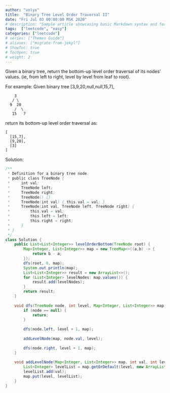 ```yaml
---
author: "volyx"
title:  "Binary Tree Level Order Traversal II"
date: "Fri Jul 03 00:00:00 MSK 2020"
# description: "Sample article showcasing basic Markdown syntax and formatting for HTML elements."
tags:  ["leetcode", "easy"]
categories: ["leetcode"]
# series: ["Themes Guide"]
# aliases: ["migrate-from-jekyl"]
# ShowToc: true
# TocOpen: true
# weight: 2
---
```


Given a binary tree, return the bottom-up level order traversal of its nodes' values. (ie, from left to right, level by level from leaf to root).

For example:
Given binary tree [3,9,20,null,null,15,7],

```
    3
   / \
  9  20
    /  \
   15   7
```

return its bottom-up level order traversal as:

```
[
  [15,7],
  [9,20],
  [3]
]
```

Solution:

```java
/**
 * Definition for a binary tree node.
 * public class TreeNode {
 *     int val;
 *     TreeNode left;
 *     TreeNode right;
 *     TreeNode() {}
 *     TreeNode(int val) { this.val = val; }
 *     TreeNode(int val, TreeNode left, TreeNode right) {
 *         this.val = val;
 *         this.left = left;
 *         this.right = right;
 *     }
 * }
 */
class Solution {
    public List<List<Integer>> levelOrderBottom(TreeNode root) {
        Map<Integer, List<Integer>> map = new TreeMap<>((a,b) -> {
            return b - a;
        });
        dfs(root, 0, map);
        System.out.println(map);
        List<List<Integer>> result = new ArrayList<>();
        for (List<Integer> levelNodes: map.values()) {
            result.add(levelNodes);
        }
        return result;
    }
    
    void dfs(TreeNode node, int level, Map<Integer, List<Integer>> map) {
        if (node == null) {
            return;
        }
        
        dfs(node.left, level + 1, map);
        
        addLevelNode(map, node.val, level);
        
        dfs(node.right, level + 1, map);
    }
    
    void addLevelNode(Map<Integer, List<Integer>> map, int val, int level) {
        List<Integer> levelList = map.getOrDefault(level, new ArrayList<>());
        levelList.add(val);
        map.put(level, levelList);
    }
}
